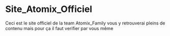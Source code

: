 # Site_Atomix_Officiel
Ceci est le site officiel de la team Atomix_Family vous y retrouverai pleins de contenu mais pour ça il faut verifier par vous même
